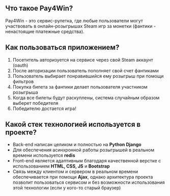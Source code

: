 ## Что такое Pay4Win?
Pay4Win - это сервис-рулетка, где любые пользователи могут участвовать в онлайн-розыгрышах Steam игр за монетки (фантики - ненастоящие платежные средства). 

## Как пользоваться приложением?
1. Посетитель авторизуется на сервисе через свой Steam аккаунт (oauth)
2. После авторизации пользователь пополняет свой счет фантиками
3. Пользователь выбирает понравившийся ему розыгрыш при помощи фильтров
4. Покупка билета за фантики делает пользователя участником розыгрыша
5. Когда все билеты будут раскуплены, система случайным образом выберет победителя
6. Победителю достается игра!

## Какой стек технологией используется в проекте?
- Back-end написан целиком и полностью на **Python Django**
- Для обеспечения асинхронной работы розыгрышей в реальном времени используется **redis**
- Front-end является адаптивным благодаря качественной верстке с использованием **HTML, CSS, JS** и **Bootstrap**
- Связь между клиентом и сервером в реальном времени обеспечивается при помощи **Ajax**, однако архитектура проекта
позволит пользоваться сервисом и без возможности использования этой технологии (если у кого-то старый браузер)
